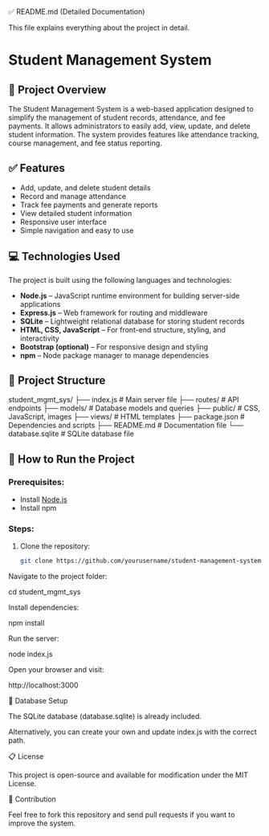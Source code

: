 ✅ README.md (Detailed Documentation)

This file explains everything about the project in detail.

# Student Management System

## 📖 Project Overview
The Student Management System is a web-based application designed to simplify the management of student records, attendance, and fee payments. It allows administrators to easily add, view, update, and delete student information. The system provides features like attendance tracking, course management, and fee status reporting.

## ✅ Features
- Add, update, and delete student details
- Record and manage attendance
- Track fee payments and generate reports
- View detailed student information
- Responsive user interface
- Simple navigation and easy to use

## 💻 Technologies Used
The project is built using the following languages and technologies:

- **Node.js** – JavaScript runtime environment for building server-side applications
- **Express.js** – Web framework for routing and middleware
- **SQLite** – Lightweight relational database for storing student records
- **HTML, CSS, JavaScript** – For front-end structure, styling, and interactivity
- **Bootstrap (optional)** – For responsive design and styling
- **npm** – Node package manager to manage dependencies

## 📂 Project Structure


student_mgmt_sys/
├── index.js # Main server file
├── routes/ # API endpoints
├── models/ # Database models and queries
├── public/ # CSS, JavaScript, images
├── views/ # HTML templates
├── package.json # Dependencies and scripts
├── README.md # Documentation file
└── database.sqlite # SQLite database file


## 🚀 How to Run the Project

### Prerequisites:
- Install [Node.js](https://nodejs.org/)
- Install npm

### Steps:
1. Clone the repository:
   ```bash
   git clone https://github.com/yourusername/student-management-system.git


Navigate to the project folder:

cd student_mgmt_sys


Install dependencies:

npm install


Run the server:

node index.js


Open your browser and visit:

http://localhost:3000

📂 Database Setup

The SQLite database (database.sqlite) is already included.

Alternatively, you can create your own and update index.js with the correct path.

📋 License

This project is open-source and available for modification under the MIT License.

🤝 Contribution

Feel free to fork this repository and send pull requests if you want to improve the system.
